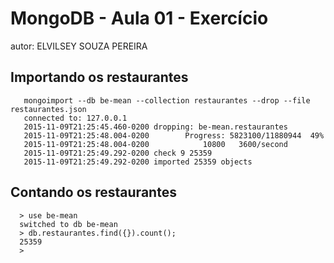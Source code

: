 # MongoDB - Aula 01 - Exercício
autor: ELVILSEY SOUZA PEREIRA

## Importando os restaurantes

 ```
    mongoimport --db be-mean --collection restaurantes --drop --file restaurantes.json
    connected to: 127.0.0.1
    2015-11-09T21:25:45.460-0200 dropping: be-mean.restaurantes
    2015-11-09T21:25:48.004-0200 		Progress: 5823100/11880944	49%
    2015-11-09T21:25:48.004-0200 			10800	3600/second
    2015-11-09T21:25:49.292-0200 check 9 25359
    2015-11-09T21:25:49.292-0200 imported 25359 objects
 ```

 ## Contando os restaurantes

  ```
    > use be-mean
    switched to db be-mean
    > db.restaurantes.find({}).count();
    25359
    >
   ```
